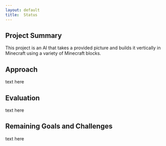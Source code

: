 ```yaml
---
layout:	default
title:	Status
---
```


## Project Summary

This project is an AI that takes a provided picture and builds it vertically in Minecraft using a variety of Minecraft blocks. 

## Approach
text here

## Evaluation
text here

## Remaining Goals and Challenges
text here